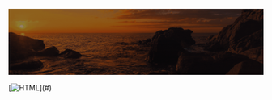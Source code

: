 ![Animação de Digitação](media/Cabeçalho.gif)


[![HTML](https://img.shields.io/badge/-HTML-FF0000?style=for-the-badge&logo=html5&logoColor=FF0000&color=rgba(255,0,0,0.1))](#)


















